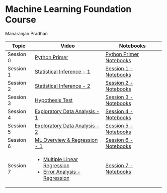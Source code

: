# Machine Learning Foundation Course

Manaranjan Pradhan


| Topic  | Video | Notebooks |
| ------------- | ------------- |--------|
| Session 0 | [Python Primer](https://youtu.be/RQMdeJxE4WU) | [Python Primer Notebooks](https://github.com/manaranjanp/MLCourseV1/tree/main/PythonPrimer)</a> |
| Session 1 | [Statistical Inference - 1](https://youtu.be/om_7jFVO3Mk) | [Session 1 - Notebooks](https://github.com/manaranjanp/MLCourseV1/tree/main/Session_1) |
| Session 2 | [Statistical Inference - 2](https://youtu.be/EWIsiUvTiKc) | [Session 2 - Notebooks](https://github.com/manaranjanp/MLCourseV1/tree/main/Session_2) |
| Session 3 | [Hypothesis Test](https://youtu.be/TLANpr8v3us) | [Session 3 - Notebooks](https://github.com/manaranjanp/MLCourseV1/tree/main/Session_3) |
| Session 4 | [Exploratory Data Analysis - 1](https://youtu.be/0nBp5FgdAQQ) | [Session 4 - Notebooks](https://github.com/manaranjanp/MLCourseV1/tree/main/Session_4) |
| Session 5 | [Exploratory Data Analysis - 2](https://youtu.be/P6Qb5tBb8Pc) | [Session 5 - Notebooks](https://github.com/manaranjanp/MLCourseV1/tree/main/Session_5) |
| Session 6 | [ML Overview & Regression - 1](https://youtu.be/AGR-x1A8FBg) | [Session 6 - Notebooks](https://github.com/manaranjanp/MLCourseV1/tree/main/Session_6) |
| Session 7 | <ul><li>[Multiple Linear Regression](https://youtu.be/dCmjhZDVE9c)</li><li>[Error Analysis - Regression](https://youtu.be/5CjIqZcIlVs)</li></ul> | [Session 7 - Notebooks](https://github.com/manaranjanp/MLCourseV1/tree/main/Session_7) |






